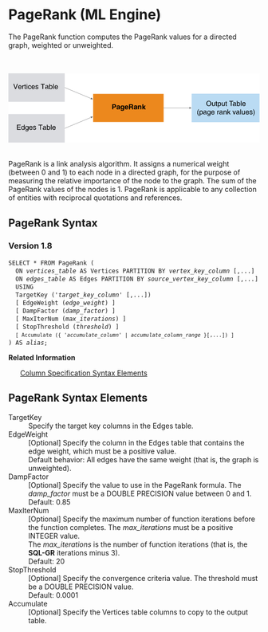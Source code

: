 <div class="nested0" aria-labelledby="ariaid-title1" topicindex="1" topicid="pqx1507825674057" id="pqx1507825674057"><h1 class="title topictitle1" id="ariaid-title1">PageRank (ML Engine)</h1><div class="body conbody">
<p class="p">The PageRank function computes the PageRank values for a directed graph,
			weighted or unweighted.</p><div class="fig fignone" id="pqx1507825674057__fig_pmg_qmk_pw"><div class="caption"></div><br clear="none"></br><img class="image" id="pqx1507825674057__image_r55_qmk_pw" src="cib1466005883213.svg" alt="How Machine Learning Engine function PageRank works"></img><br clear="none"></br></div>
<p class="p">PageRank is a link analysis algorithm. It assigns a numerical weight (between 0 and 1) to each node in a directed graph, for the purpose of measuring the relative importance of the node to the graph. The sum of the PageRank values of the nodes is 1. PageRank is applicable to any collection of entities with reciprocal quotations and references.</p></div><div class="topic reference nested1" aria-labelledby="ariaid-title2" topicindex="2" topicid="loo1507825730244" xml:lang="en-us" lang="en-us" id="loo1507825730244">
<h2 class="title topictitle2" id="ariaid-title2">PageRank Syntax</h2><div class="body refbody"><div class="section" id="loo1507825730244__section_N1000E_N1000C_N10001">
<h3 class="title sectiontitle">Version <span>1.8</span></h3><pre class="pre codeblock" xml:space="preserve"><code>SELECT * FROM PageRank (
  ON <var class="keyword varname">vertices_table</var> AS Vertices PARTITION BY <var class="keyword varname">vertex_key_column</var> [,...] 
  ON <var class="keyword varname">edges_table</var> AS Edges PARTITION BY <var class="keyword varname">source_vertex_key_column</var> [,...]
  USING
  TargetKey ('<var class="keyword varname">target_key_column</var>' [,...])
  [ EdgeWeight (<var class="keyword varname">edge_weight</var>) ]
  [ DampFactor (<var class="keyword varname">damp_factor</var>) ]
  [ MaxIterNum (<var class="keyword varname">max_iterations</var>) ]
  [ StopThreshold (<var class="keyword varname">threshold</var>) ]
  <code class="ph codeph">[ Accumulate ({ '<var class="keyword varname">accumulate_column</var>' | <var class="keyword varname">accumulate_column_range</var> }[,...]) ]</code>
) AS <var class="keyword varname">alias</var>;</code></pre></div></div><div class="related-links"><div class="linklistheader"><p></p><b>Related Information</b></div>
<ul class="linklist linklist relinfo"><div class="linklistmember"><a href="ndv1557782188375.md">Column Specification Syntax Elements</a></div></ul></div></div><div class="topic reference nested1" aria-labelledby="ariaid-title3" topicindex="3" topicid="tpb1507825734066" xml:lang="en-us" lang="en-us" id="tpb1507825734066">
<h2 class="title topictitle2" id="ariaid-title3">PageRank Syntax Elements</h2><div class="body refbody"><div class="section" id="tpb1507825734066__section_N10011_N1000E_N10001"><dl class="dl parml"><dt class="dt pt dlterm">TargetKey</dt><dd class="dd pd">Specify the target key columns in the Edges table.</dd><dt class="dt pt dlterm">EdgeWeight</dt><dd class="dd pd">[Optional] Specify the column in the Edges table that contains the edge weight, which must be a positive value.</dd><dd class="dd pd ddexpand">Default behavior: All edges have the same weight (that is, the graph is unweighted).</dd><dt class="dt pt dlterm">DampFactor</dt><dd class="dd pd">[Optional] Specify the value to use in the PageRank formula. The <var class="keyword varname">damp_factor</var> must be a DOUBLE PRECISION value between 0 and 1.</dd><dd class="dd pd ddexpand">Default: 0.85</dd><dt class="dt pt dlterm">MaxIterNum</dt><dd class="dd pd">[Optional] Specify the maximum number of function iterations before the function completes. The <var class="keyword varname">max_iterations</var> must be a positive INTEGER value.</dd><dd class="dd pd ddexpand">The <var class="keyword varname">max_iterations</var> is the number of function iterations (that is, the <span><b>SQL-GR</b></span> iterations minus 3).</dd><dd class="dd pd ddexpand">Default: 20</dd><dt class="dt pt dlterm">StopThreshold</dt><dd class="dd pd">[Optional] Specify the convergence criteria value. The threshold must be a DOUBLE PRECISION value.</dd><dd class="dd pd ddexpand">Default: 0.0001</dd><dt class="dt pt dlterm">Accumulate</dt><dd class="dd pd">[Optional] Specify the Vertices table columns to copy to the output table.</dd></dl></div></div></div></div>

